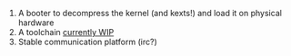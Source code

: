 1) A booter to decompress the kernel (and kexts!) and load it on physical hardware  
2) A toolchain [currently WIP](https://github.com/not0xFF/darwin-sdk)
3) Stable communication platform (irc?)
